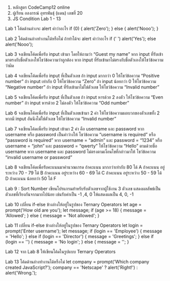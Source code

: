 1. หลักสูตร CodeCamp12 online
2. ผู้เรียน อลงกรณ์ อุทรพันธุ์ (แดน) เลขที่ 20
3. JS Condition Lab 1 - 13

Lab 1
โค้ดด้านล่างจะ alert คำว่าอะไร
if (0) {
alert('Zero');
} else {
alert('Nooo');
}

Lab 2
โค้ดด้านล่างทำงานได้หรือไม่ ถ้าทำได้จะ alert คำว่าอะไร
if (' ') alert('Yes');
else alert('Nooo');

Lab 3
จงเขียนโค้ดเพื่อรับ input เข้ามา โดยให้ถามว่า “Guest my name”
หาก input ที่รับเข้ามาตรงกับชื่อตัวเองให้โชว์ข้อความว่าถูกต้อง
หาก input ที่รับเข้ามาไม่ตรงกับชื่อตัวเองให้โชว์ข้อความว่าผิด

Lab 4
จงเขียนโค้ดเพื่อรับ input ที่เป็นตัวเลข
ถ้า input มากกว่า 0 ให้โชว์ข้อความ “Positive number”
ถ้า input เท่ากับ 0 ให้โชว์ข้อความ “Zero”
ถ้า input น้อยกว่า 0 ให้โชว์ข้อความ “Negative number”
ถ้า input ที่รับเข้ามาไม่ใช่ตัวเลข ให้โชว์ข้อความ “Invalid number”

Lab 5
จงเขียนโค้ดเพื่อรับ input ที่เป็นตัวเลข
ถ้า input หารด้วย 2 ลงตัว ให้โชว์ข้อความ “Even number”
ถ้า input หารด้วย 2 ไม่ลงตัว ให้โชว์ข้อความ “Odd number”

Lab 6
จงเขียนโค้ดเพื่อรับ input ที่เป็นตัวเลขเข้ามา 2 ค่า
ให้โชว์ข้อความผลบวกของตัวเลขทั้ง 2
หากมี input อันนึงไม่ใช่ตัวเลข ให้โชว์ข้อความ “Invalid number”

Lab 7
จงเขียนโค้ดเพื่อรับ input เข้ามา 2 ค่า คือ username และ password
หาก username หรือ password เป็นค่าว่างให้ โชว์ข้อความ “username is required” หรือ “password is required”
หาก username = “admin” และ password = “1234” หรือ username = “john” และ password = “qwerty” ให้โชว์ข้อความ “Hello” ตามด้วยชื่อ username
หาก username และ password ไม่ตรงตามเงื่อนไขที่กล่าวมาให้ โชว์ข้อความ “invalid username or password”

Lab 8
จงเขียนโค้ดเพื่อรับคะแนนมาคำนวณเกรด
ถ้าคะแนน มากกว่าเท่ากับ 80 ได้ A
ถ้าคะแนน อยู่ระหว่าง 70 - 79 ได้ B
ถ้าคะแนน อยู่ระหว่าง 60 - 69 ได้ C
ถ้าคะแนน อยู่ระหว่าง 50 - 59 ได้ D
ถ้าคะแนน น้อยกว่า 50 ได้ F

Lab 9 : Sort Number
เขียนโปรแกรมสำหรับรับตัวเลขจากผู้ใช้งาน 3 ตัวเลข
แสดงผลลัพธ์เป็นตัวเลขที่เรียงกันจากมากไปน้อย
เช่นรับค่าเป็น -1 ,4, 0 ให้แสดงผลเป็น 4, 0, -1

Lab 10
เปลี่ยน if-else ข้างล่างให้อยู่ในรูปของ Ternary Operators
let age = prompt('How old are you');
let message;
if (age >= 18) {
message = 'Allowed';
} else {
message = 'Not allowed';
}

Lab 11
เปลี่ยน if-else ข้างล่างให้อยู่ในรูปของ Ternary Operators
let login = prompt('Enter username');
let message;
if (login == 'Employee') {
message = 'Hello';
} else if (login == 'Director') {
message = 'Greetings';
} else if (login == '') {
message = 'No login';
} else {
message = '';
}

Lab 12
จาก Lab 8 ให้เขียนโค้ดในรูปแบบ Ternary Operators

Lab 13
โค้ดด้านล่างทำงานได้หรือไม่
let company = prompt('Which company created JavaScript?');
company == 'Netscape' ? alert('Right!') : alert('Wrong.');
